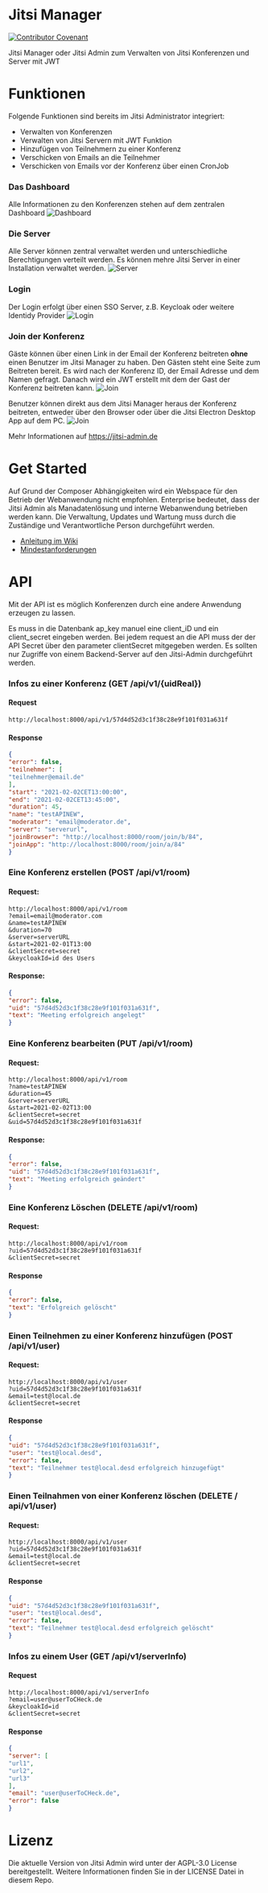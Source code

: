 # Jitsi Manager


[![Contributor Covenant](https://img.shields.io/badge/Contributor%20Covenant-v2.0%20adopted-ff69b4.svg)](code_of_conduct.md)

Jitsi Manager oder Jitsi Admin zum Verwalten von Jitsi Konferenzen und Server mit JWT


# Funktionen
Folgende Funktionen sind bereits im Jitsi Administrator integriert:
* Verwalten von Konferenzen
* Verwalten von Jitsi Servern mit JWT Funktion
* Hinzufügen von Teilnehmern zu einer Konferenz
* Verschicken von Emails an die Teilnehmer
* Verschicken von Emails vor der Konferenz über einen CronJob

### Das Dashboard
Alle Informationen zu den Konferenzen stehen auf dem zentralen Dashboard
![Dashboard](docs/images/dashboard-heading.jpg)


### Die Server
Alle Server können zentral verwaltet werden und unterschiedliche Berechtigungen verteilt werden.
Es können mehre Jitsi Server in einer Installation verwaltet werden.
![Server](docs/images/server.jpg)

### Login
Der Login erfolgt über einen SSO Server, z.B. Keycloak oder weitere Identidy Provider
![Login](docs/images/login.jpg)

### Join der Konferenz
Gäste können über einen Link in der Email der Konferenz beitreten __ohne__ einen Benutzer im Jitsi Manager zu haben.
Den Gästen steht eine Seite zum Beitreten bereit. Es wird nach der Konferenz ID, der Email Adresse und dem Namen gefragt.
Danach wird ein JWT erstellt mit dem der Gast der Konferenz beitreten kann.
![Join](docs/images/join.jpg)

Benutzer können direkt aus dem Jitsi Manager heraus der Konferenz beitreten, entweder über den Browser oder über die Jitsi Electron Desktop App auf dem PC.
![Join](docs/images/joint-internal.jpg)

Mehr Informationen auf https://jitsi-admin.de
# Get Started
Auf Grund der Composer Abhängigkeiten wird ein Webspace für den Betrieb der Webanwendung nicht empfohlen. Enterprise bedeutet, dass der Jitsi Admin als Manadatenlösung und interne Webanwendung betrieben werden kann. Die Verwaltung, Updates und Wartung muss durch die Zuständige und Verantwortliche Person durchgeführt werden.



* [Anleitung im Wiki](https://github.com/H2-invent/jitsi-admin/wiki/Get-Started)
* [Mindestanforderungen](https://github.com/H2-invent/jitsi-admin/wiki/Mindestanforderungen-an-den-Server)

# API
Mit der API ist es möglich Konferenzen durch eine andere Anwendung erzeugen zu lassen.

Es muss in die Datenbank ap_key manuel eine client_iD und ein client_secret eingeben werden.
Bei jedem request an die API muss der der API Secret über den parameter clientSecret mitgegeben werden.
Es sollten nur Zugriffe von einem Backend-Server auf den Jitsi-Admin durchgeführt werden.


### Infos zu einer Konferenz (GET /api/v1/{uidReal})
  
#### Request
```  
http://localhost:8000/api/v1/57d4d52d3c1f38c28e9f101f031a631f
```  
#### Response
```json  
{
"error": false,
"teilnehmer": [
"teilnehmer@email.de"
],
"start": "2021-02-02CET13:00:00",
"end": "2021-02-02CET13:45:00",
"duration": 45,
"name": "testAPINEW",
"moderator": "email@moderator.de",
"server": "serverurl",
"joinBrowser": "http://localhost:8000/room/join/b/84",
"joinApp": "http://localhost:8000/room/join/a/84"
}
```   
### Eine Konferenz erstellen (POST /api/v1/room)
  
  #### Request:
```  
http://localhost:8000/api/v1/room
?email=email@moderator.com
&name=testAPINEW
&duration=70
&server=serverURL
&start=2021-02-01T13:00
&clientSecret=secret
&keycloakId=id des Users
```  
  #### Response:
```json  
{
"error": false,
"uid": "57d4d52d3c1f38c28e9f101f031a631f",
"text": "Meeting erfolgreich angelegt"
}
```  
### Eine Konferenz bearbeiten (PUT /api/v1/room)
  #### Request:
```  
http://localhost:8000/api/v1/room
?name=testAPINEW
&duration=45
&server=serverURL
&start=2021-02-02T13:00
&clientSecret=secret
&uid=57d4d52d3c1f38c28e9f101f031a631f
```  
  #### Response:
```json  
{
"error": false,
"uid": "57d4d52d3c1f38c28e9f101f031a631f",
"text": "Meeting erfolgreich geändert"
}
```
### Eine Konferenz Löschen (DELETE /api/v1/room)
  #### Request:
```  
http://localhost:8000/api/v1/room
?uid=57d4d52d3c1f38c28e9f101f031a631f
&clientSecret=secret
```  
  #### Response
```json  
{
"error": false,
"text": "Erfolgreich gelöscht"
}
```
### Einen Teilnehmen zu einer Konferenz hinzufügen (POST /api/v1/user)
  #### Request:
```  
http://localhost:8000/api/v1/user
?uid=57d4d52d3c1f38c28e9f101f031a631f
&email=test@local.de
&clientSecret=secret
```  
  #### Response
```json  
{
"uid": "57d4d52d3c1f38c28e9f101f031a631f",
"user": "test@local.desd",
"error": false,
"text": "Teilnehmer test@local.desd erfolgreich hinzugefügt"
}
```
### Einen Teilnahmen von einer Konferenz löschen (DELETE / api/v1/user)
  #### Request:
```
http://localhost:8000/api/v1/user
?uid=57d4d52d3c1f38c28e9f101f031a631f
&email=test@local.de
&clientSecret=secret
```  
  #### Response
```json  
{
"uid": "57d4d52d3c1f38c28e9f101f031a631f",
"user": "test@local.desd",
"error": false,
"text": "Teilnehmer test@local.desd erfolgreich gelöscht"
}
```
### Infos zu einem User (GET /api/v1/serverInfo)
#### Request
```
http://localhost:8000/api/v1/serverInfo
?email=user@userToCHeck.de
&keycloakId=id
&clientSecret=secret
```
#### Response
```json
{
"server": [
"url1",
"url2",
"url3"
],
"email": "user@userToCHeck.de",
"error": false
}
```
# Lizenz
Die aktuelle Version von Jitsi Admin wird unter der AGPL-3.0 License bereitgestellt. Weitere Informationen finden Sie in der LICENSE Datei in diesem Repo.

